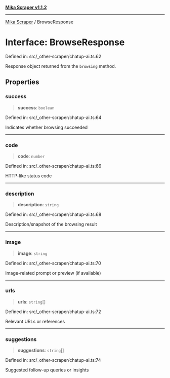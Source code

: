 [**Mika Scraper v1.1.2**](../README.md)

***

[Mika Scraper](../README.md) / BrowseResponse

# Interface: BrowseResponse

Defined in: src/\_other-scraper/chatup-ai.ts:62

Response object returned from the `browsing` method.

## Properties

### success

> **success**: `boolean`

Defined in: src/\_other-scraper/chatup-ai.ts:64

Indicates whether browsing succeeded

***

### code

> **code**: `number`

Defined in: src/\_other-scraper/chatup-ai.ts:66

HTTP-like status code

***

### description

> **description**: `string`

Defined in: src/\_other-scraper/chatup-ai.ts:68

Description/snapshot of the browsing result

***

### image

> **image**: `string`

Defined in: src/\_other-scraper/chatup-ai.ts:70

Image-related prompt or preview (if available)

***

### urls

> **urls**: `string`[]

Defined in: src/\_other-scraper/chatup-ai.ts:72

Relevant URLs or references

***

### suggestions

> **suggestions**: `string`[]

Defined in: src/\_other-scraper/chatup-ai.ts:74

Suggested follow-up queries or insights
